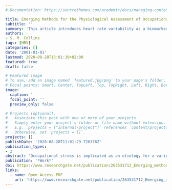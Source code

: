 ```yaml
---
# Documentation: https://sourcethemes.com/academic/docs/managing-content/

title: Emerging Methods for the Physiological Assessment of Occupational Stress
subtitle: ''
summary: 'This article introduces heart rate variability as a biomarker for the assessment of occupational stress based on its physiological robustness combined with the ability to monitor workers while they are on the job.'
authors:
- S. M. Collins
tags: [HRV]
categories: []
date: '2001-01-01'
lastmod: 2020-08-28T13:01:30+02:00
featured: true
draft: false

# Featured image
# To use, add an image named `featured.jpg/png` to your page's folder.
# Focal points: Smart, Center, TopLeft, Top, TopRight, Left, Right, BottomLeft, Bottom, BottomRight.
image:
  caption: ''
  focal_point: ''
  preview_only: false

# Projects (optional).
#   Associate this post with one or more of your projects.
#   Simply enter your project's folder or file name without extension.
#   E.g. `projects = ["internal-project"]` references `content/project/deep-learning/index.md`.
#   Otherwise, set `projects = []`.
projects: []
publishDate: '2020-08-28T11:01:29.726376Z'
publication_types:
- 2
abstract: "Occupational stress is implicated as an etiology for a variety of diseases. Many of the etiological theories surrounding these associations incriminate some deviation of autonomic nervous system activity. New methods of analyzing cardiovascular data obtained from a Holter monitor provide a window into a worker's autonomic nervous system throughout the day, in many cases for two days. These methods allow a variety of comparisons, for example, between workers of varying job stress levels, between work days and rest days, day and night, and between high stress and low stress periods. Identifying altered autonomic nervous system activity patterns throughout the day may: 1. provide insight into the etiology of stress related pathologies; 2. allow quantification of exposure; 3. investigate possible interaction effects of different exposures; 4. lead to monitoring methods capable of identifying whether an employee's job stress is increasing his or her risk for disease."
publication: '*Work*'
doi: https://www.researchgate.net/publication/263531712_Emerging_methods_for_the_physiological_assessment_of_occupational
links:
  - name: Open Access PDF
    url: 'https://www.researchgate.net/publication/263531712_Emerging_methods_for_the_physiological_assessment_of_occupational'
---
```


